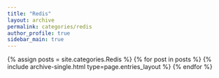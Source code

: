 ```yaml
---
title: "Redis"
layout: archive
permalink: categories/redis
author_profile: true
sidebar_main: true
---
```



{% assign posts = site.categories.Redis %}
{% for post in posts %} {% include archive-single.html type=page.entries_layout %} {% endfor %}